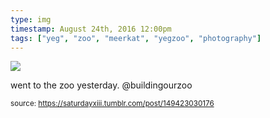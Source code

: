 ```yaml
---
type: img
timestamp: August 24th, 2016 12:00pm
tags: ["yeg", "zoo", "meerkat", "yegzoo", "photography"]
---
```

<img src="https://saturdayxiii.github.io/media/149423030176.gif"/>

went to the zoo yesterday. @buildingourzoo
 
      
      
  
<small>source: https://saturdayxiii.tumblr.com/post/149423030176</small>